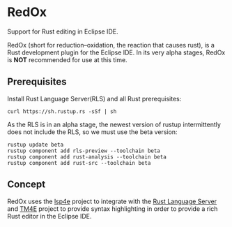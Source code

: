 # RedOx
Support for Rust editing in Eclipse IDE.

RedOx (short for reduction–oxidation, the reaction that causes rust), is a Rust development plugin for the Eclipse IDE. In its very alpha stages, RedOx is __NOT__ recommended for use at this time.

## Prerequisites
Install Rust Language Server(RLS) and all Rust prerequisites:
```
curl https://sh.rustup.rs -sSf | sh
```

As the RLS is in an alpha stage, the newest version of rustup intermittently does not include the RLS, so we must use the beta version:
```
rustup update beta
rustup component add rls-preview --toolchain beta
rustup component add rust-analysis --toolchain beta
rustup component add rust-src --toolchain beta
```

## Concept

RedOx uses the [lsp4e](https://projects.eclipse.org/projects/technology.lsp4e) project to integrate with the [Rust Language Server](https://github.com/rust-lang-nursery/rls) and [TM4E](https://projects.eclipse.org/projects/technology.tm4e) project to provide syntax highlighting in order to provide a rich Rust editor in the Eclipse IDE.
